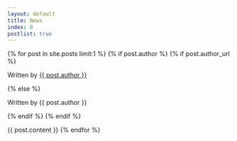 ```yaml
---
layout: default
title: News
index: 0
postlist: true
---
```


{% for post in site.posts limit:1 %}
{% if post.author %}
{% if post.author_url %}
<p>Written by <a href="{{ post.author_url }}">{{ post.author }}</a></p>
{% else %}
<p>Written by {{ post.author }}</p>
{% endif %}
{% endif %}

{{ post.content }}
{% endfor %}
